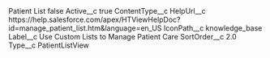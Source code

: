 <?xml version="1.0" encoding="UTF-8"?>
<CustomMetadata xmlns="http://soap.sforce.com/2006/04/metadata" xmlns:xsi="http://www.w3.org/2001/XMLSchema-instance" xmlns:xsd="http://www.w3.org/2001/XMLSchema">
    <label>Patient List</label>
    <protected>false</protected>
    <values>
        <field>Active__c</field>
        <value xsi:type="xsd:boolean">true</value>
    </values>
    <values>
        <field>ContentType__c</field>
        <value xsi:nil="true"/>
    </values>
    <values>
        <field>HelpUrl__c</field>
        <value xsi:type="xsd:string">https://help.salesforce.com/apex/HTViewHelpDoc?id=manage_patient_list.htm&amp;language=en_US</value>
    </values>
    <values>
        <field>IconPath__c</field>
        <value xsi:type="xsd:string">knowledge_base</value>
    </values>
    <values>
        <field>Label__c</field>
        <value xsi:type="xsd:string">Use Custom Lists to Manage Patient Care</value>
    </values>
    <values>
        <field>SortOrder__c</field>
        <value xsi:type="xsd:double">2.0</value>
    </values>
    <values>
        <field>Type__c</field>
        <value xsi:type="xsd:string">PatientListView</value>
    </values>
</CustomMetadata>
